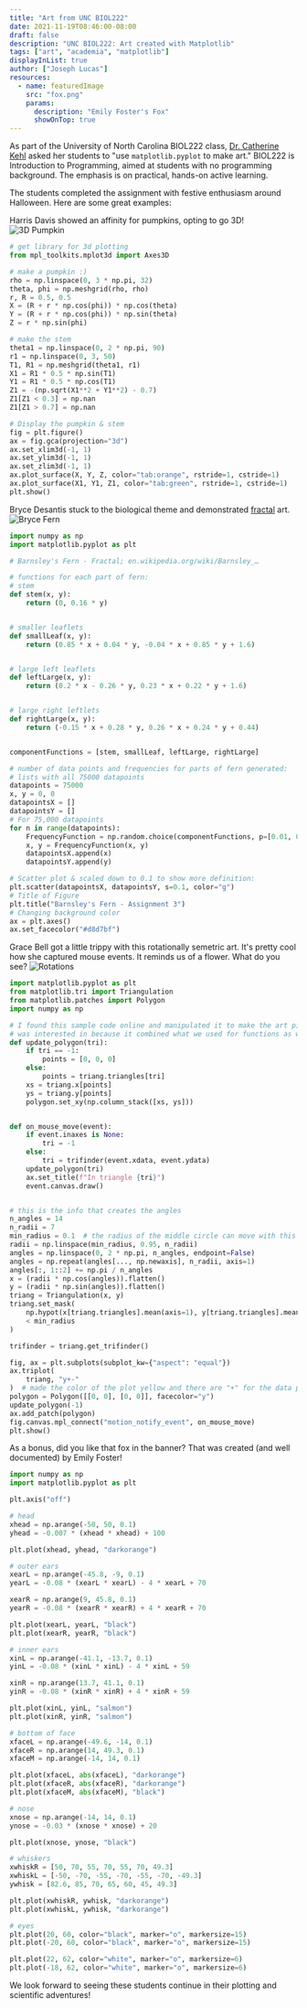 ```yaml
---
title: "Art from UNC BIOL222"
date: 2021-11-19T08:46:00-08:00
draft: false
description: "UNC BIOL222: Art created with Matplotlib"
tags: ["art", "academia", "matplotlib"]
displayInList: true
author: ["Joseph Lucas"]
resources:
  - name: featuredImage
    src: "fox.png"
    params:
      description: "Emily Foster's Fox"
      showOnTop: true
---
```


As part of the University of North Carolina BIOL222 class, [Dr. Catherine Kehl](https://twitter.com/tylikcat) asked her students to "use `matplotlib.pyplot` to make art." BIOL222 is Introduction to Programming, aimed at students with no programming background. The emphasis is on practical, hands-on active learning.

The students completed the assignment with festive enthusiasm around Halloween. Here are some great examples:

Harris Davis showed an affinity for pumpkins, opting to go 3D!
![3D Pumpkin](pumpkin.png)

```python
# get library for 3d plotting
from mpl_toolkits.mplot3d import Axes3D

# make a pumpkin :)
rho = np.linspace(0, 3 * np.pi, 32)
theta, phi = np.meshgrid(rho, rho)
r, R = 0.5, 0.5
X = (R + r * np.cos(phi)) * np.cos(theta)
Y = (R + r * np.cos(phi)) * np.sin(theta)
Z = r * np.sin(phi)

# make the stem
theta1 = np.linspace(0, 2 * np.pi, 90)
r1 = np.linspace(0, 3, 50)
T1, R1 = np.meshgrid(theta1, r1)
X1 = R1 * 0.5 * np.sin(T1)
Y1 = R1 * 0.5 * np.cos(T1)
Z1 = -(np.sqrt(X1**2 + Y1**2) - 0.7)
Z1[Z1 < 0.3] = np.nan
Z1[Z1 > 0.7] = np.nan

# Display the pumpkin & stem
fig = plt.figure()
ax = fig.gca(projection="3d")
ax.set_xlim3d(-1, 1)
ax.set_ylim3d(-1, 1)
ax.set_zlim3d(-1, 1)
ax.plot_surface(X, Y, Z, color="tab:orange", rstride=1, cstride=1)
ax.plot_surface(X1, Y1, Z1, color="tab:green", rstride=1, cstride=1)
plt.show()
```

Bryce Desantis stuck to the biological theme and demonstrated [fractal](https://en.wikipedia.org/wiki/Fractal) art.
![Bryce Fern](leaf.png)

```python
import numpy as np
import matplotlib.pyplot as plt

# Barnsley's Fern - Fractal; en.wikipedia.org/wiki/Barnsley_…

# functions for each part of fern:
# stem
def stem(x, y):
    return (0, 0.16 * y)


# smaller leaflets
def smallLeaf(x, y):
    return (0.85 * x + 0.04 * y, -0.04 * x + 0.85 * y + 1.6)


# large left leaflets
def leftLarge(x, y):
    return (0.2 * x - 0.26 * y, 0.23 * x + 0.22 * y + 1.6)


# large right leftlets
def rightLarge(x, y):
    return (-0.15 * x + 0.28 * y, 0.26 * x + 0.24 * y + 0.44)


componentFunctions = [stem, smallLeaf, leftLarge, rightLarge]

# number of data points and frequencies for parts of fern generated:
# lists with all 75000 datapoints
datapoints = 75000
x, y = 0, 0
datapointsX = []
datapointsY = []
# For 75,000 datapoints
for n in range(datapoints):
    FrequencyFunction = np.random.choice(componentFunctions, p=[0.01, 0.85, 0.07, 0.07])
    x, y = FrequencyFunction(x, y)
    datapointsX.append(x)
    datapointsY.append(y)

# Scatter plot & scaled down to 0.1 to show more definition:
plt.scatter(datapointsX, datapointsY, s=0.1, color="g")
# Title of Figure
plt.title("Barnsley's Fern - Assignment 3")
# Changing background color
ax = plt.axes()
ax.set_facecolor("#d8d7bf")
```

Grace Bell got a little trippy with this rotationally semetric art. It's pretty cool how she captured mouse events. It reminds us of a flower. What do you see?
![Rotations](rotations.png)

```python
import matplotlib.pyplot as plt
from matplotlib.tri import Triangulation
from matplotlib.patches import Polygon
import numpy as np

# I found this sample code online and manipulated it to make the art piece!
# was interested in because it combined what we used for functions as well as what we used for plotting with (x,y)
def update_polygon(tri):
    if tri == -1:
        points = [0, 0, 0]
    else:
        points = triang.triangles[tri]
    xs = triang.x[points]
    ys = triang.y[points]
    polygon.set_xy(np.column_stack([xs, ys]))


def on_mouse_move(event):
    if event.inaxes is None:
        tri = -1
    else:
        tri = trifinder(event.xdata, event.ydata)
    update_polygon(tri)
    ax.set_title(f"In triangle {tri}")
    event.canvas.draw()


# this is the info that creates the angles
n_angles = 14
n_radii = 7
min_radius = 0.1  # the radius of the middle circle can move with this variable
radii = np.linspace(min_radius, 0.95, n_radii)
angles = np.linspace(0, 2 * np.pi, n_angles, endpoint=False)
angles = np.repeat(angles[..., np.newaxis], n_radii, axis=1)
angles[:, 1::2] += np.pi / n_angles
x = (radii * np.cos(angles)).flatten()
y = (radii * np.sin(angles)).flatten()
triang = Triangulation(x, y)
triang.set_mask(
    np.hypot(x[triang.triangles].mean(axis=1), y[triang.triangles].mean(axis=1))
    < min_radius
)

trifinder = triang.get_trifinder()

fig, ax = plt.subplots(subplot_kw={"aspect": "equal"})
ax.triplot(
    triang, "y+-"
)  # made the color of the plot yellow and there are "+" for the data points but you can't really see them because of the lines crossing
polygon = Polygon([[0, 0], [0, 0]], facecolor="y")
update_polygon(-1)
ax.add_patch(polygon)
fig.canvas.mpl_connect("motion_notify_event", on_mouse_move)
plt.show()
```

As a bonus, did you like that fox in the banner? That was created (and well documented) by Emily Foster!

```python
import numpy as np
import matplotlib.pyplot as plt

plt.axis("off")

# head
xhead = np.arange(-50, 50, 0.1)
yhead = -0.007 * (xhead * xhead) + 100

plt.plot(xhead, yhead, "darkorange")

# outer ears
xearL = np.arange(-45.8, -9, 0.1)
yearL = -0.08 * (xearL * xearL) - 4 * xearL + 70

xearR = np.arange(9, 45.8, 0.1)
yearR = -0.08 * (xearR * xearR) + 4 * xearR + 70

plt.plot(xearL, yearL, "black")
plt.plot(xearR, yearR, "black")

# inner ears
xinL = np.arange(-41.1, -13.7, 0.1)
yinL = -0.08 * (xinL * xinL) - 4 * xinL + 59

xinR = np.arange(13.7, 41.1, 0.1)
yinR = -0.08 * (xinR * xinR) + 4 * xinR + 59

plt.plot(xinL, yinL, "salmon")
plt.plot(xinR, yinR, "salmon")

# bottom of face
xfaceL = np.arange(-49.6, -14, 0.1)
xfaceR = np.arange(14, 49.3, 0.1)
xfaceM = np.arange(-14, 14, 0.1)

plt.plot(xfaceL, abs(xfaceL), "darkorange")
plt.plot(xfaceR, abs(xfaceR), "darkorange")
plt.plot(xfaceM, abs(xfaceM), "black")

# nose
xnose = np.arange(-14, 14, 0.1)
ynose = -0.03 * (xnose * xnose) + 20

plt.plot(xnose, ynose, "black")

# whiskers
xwhiskR = [50, 70, 55, 70, 55, 70, 49.3]
xwhiskL = [-50, -70, -55, -70, -55, -70, -49.3]
ywhisk = [82.6, 85, 70, 65, 60, 45, 49.3]

plt.plot(xwhiskR, ywhisk, "darkorange")
plt.plot(xwhiskL, ywhisk, "darkorange")

# eyes
plt.plot(20, 60, color="black", marker="o", markersize=15)
plt.plot(-20, 60, color="black", marker="o", markersize=15)

plt.plot(22, 62, color="white", marker="o", markersize=6)
plt.plot(-18, 62, color="white", marker="o", markersize=6)
```

We look forward to seeing these students continue in their plotting and scientific adventures!

